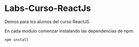 # Labs-Curso-ReactJs
Demos para los alumos del curso ReactJS

En cada modulo comenzar instalando las dependencias de npm:
```javascript
npm install
```
